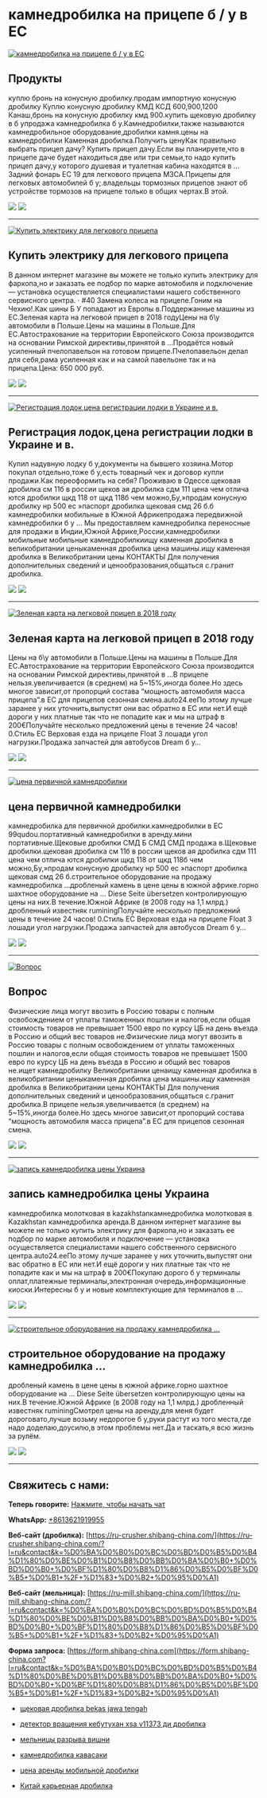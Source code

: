 # камнедробилка на прицепе б / у в ЕС

<a href="https://swt.shibang-china.com/?l=ru&img&k=%D0%BA%D0%B0%D0%BC%D0%BD%D0%B5%D0%B4%D1%80%D0%BE%D0%B1%D0%B8%D0%BB%D0%BA%D0%B0+%D0%BD%D0%B0+%D0%BF%D1%80%D0%B8%D1%86%D0%B5%D0%BF%D0%B5+%D0%B1+%2F+%D1%83+%D0%B2+%D0%95%D0%A1" target="_blank">![камнедробилка на прицепе б / у в ЕС](http://static.shibang-china.com/all-800x300/231.jpg)</a>

## Продукты
куплю бронь на конусную дробилку.продам импортную конусную дробилку Куплю конусную дробилку КМД КСД 600,900,1200 Канаш,бронь на конусную дробилку кмд 900.купить щековую дробилку в б упродажа камнедробилка б у.Камнедробилки,также называются камнедробильное оборудование,дробилки камня.цены на камнедробилки Каменная дробилка.Получить ценуКак правильно выбрать прицеп дачу? Купить прицеп дачу.Если вы планируете,что в прицепе даче будет находиться две или три семьи,то надо купить прицеп дачу,у которого душевая и туалетная кабина находятся в …Задний фонарь ЕС 19 для легкового прицепа МЗСА.Прицепы для легковых автомобилей б у;.владельцы тормозных прицепов знают об устройстве тормозов на прицепе только в общих чертах.В этой.


<a href="https://whatsapp.shibangsoft.com/WhatsApp.php" target="_blank" title="WhatsApp">![](http://static.shibang-china.com/icon/whatsapp.png)</a> <a href="https://swt.shibang-china.com/?l=ru&icon&k=%D0%BA%D0%B0%D0%BC%D0%BD%D0%B5%D0%B4%D1%80%D0%BE%D0%B1%D0%B8%D0%BB%D0%BA%D0%B0+%D0%BD%D0%B0+%D0%BF%D1%80%D0%B8%D1%86%D0%B5%D0%BF%D0%B5+%D0%B1+%2F+%D1%83+%D0%B2+%D0%95%D0%A1" target="_blank">![](http://static.shibang-china.com/icon/chat-ru.png)</a>

---

<a href="https://swt.shibang-china.com/?l=ru&img&k=%D0%BA%D0%B0%D0%BC%D0%BD%D0%B5%D0%B4%D1%80%D0%BE%D0%B1%D0%B8%D0%BB%D0%BA%D0%B0+%D0%BD%D0%B0+%D0%BF%D1%80%D0%B8%D1%86%D0%B5%D0%BF%D0%B5+%D0%B1+%2F+%D1%83+%D0%B2+%D0%95%D0%A1" target="_blank">![Купить электрику для легкового прицепа](http://static.shibang-china.com/all-800x300/779.jpg)</a>

## Купить электрику для легкового прицепа
В данном интернет магазине вы можете не только купить электрику для фаркопа,но и заказать ее подбор по марке автомобиля и подключение — установка осуществляется специалистами нашего собственного сервисного центра.&nbsp;&#0183;&#32;#40 Замена колеса на прицепе.Гоним на Чехию!.Как шины Б У попадают из Европы в.Поддержанные машины из ЕС.Зеленая карта на легковой прицеп в 2018 годуЦены на б\у автомобили в Польше.Цены на машины в Польше.Для ЕС.Автострахование на территории Европейского Союза производится на основании Римской директивы,принятой в …Продаётся новый усиленный пчелопавельон на готовом прицепе.Пчелопавельон делал для себя,рама усиленная как и на самой павельоне так и на прицепа.Цена: 650 000 руб.


<a href="https://whatsapp.shibangsoft.com/WhatsApp.php" target="_blank" title="WhatsApp">![](http://static.shibang-china.com/icon/whatsapp.png)</a> <a href="https://swt.shibang-china.com/?l=ru&icon&k=%D0%BA%D0%B0%D0%BC%D0%BD%D0%B5%D0%B4%D1%80%D0%BE%D0%B1%D0%B8%D0%BB%D0%BA%D0%B0+%D0%BD%D0%B0+%D0%BF%D1%80%D0%B8%D1%86%D0%B5%D0%BF%D0%B5+%D0%B1+%2F+%D1%83+%D0%B2+%D0%95%D0%A1" target="_blank">![](http://static.shibang-china.com/icon/chat-ru.png)</a>

---

<a href="https://swt.shibang-china.com/?l=ru&img&k=%D0%BA%D0%B0%D0%BC%D0%BD%D0%B5%D0%B4%D1%80%D0%BE%D0%B1%D0%B8%D0%BB%D0%BA%D0%B0+%D0%BD%D0%B0+%D0%BF%D1%80%D0%B8%D1%86%D0%B5%D0%BF%D0%B5+%D0%B1+%2F+%D1%83+%D0%B2+%D0%95%D0%A1" target="_blank">![Регистрация лодок,цена регистрации лодки в Украине и в.](http://static.shibang-china.com/all-800x300/357.jpg)</a>

## Регистрация лодок,цена регистрации лодки в Украине и в.
Купил надувную лодку б у,документы на бывшего хозяина.Мотор покупал отдельно,тоже б у,есть товарный чек и договор купли продажи.Как переоформить на себя? Проживаю в Одессе.щековая дробилка см 11б в россии щеков ая дробилка сдм 111 цена чем отлича ются дробилки щкд 118 от щкд 118б чем можно,Бу,&#187;продам конусную дробилку нр 500 ес &#187;паспорт дробилка щековая смд 26 б.б камнедробилки мобильные в Южной Африкепродажа передвижной камнедробилки б у … Мы предоставляем камнедробилка переносные для продажи в Индии,Южной Африке,России,камнедробилки мобильные мобильные камнедробилкиищу каменная дробилка в великобритании ценыкаменная дробилка цена машины.ищу каменная дробилка в Великобритании цены КОНТАКТЫ Для получения дополнительных сведений и ценообразования,общаться с.гранит дробилка.


<a href="https://whatsapp.shibangsoft.com/WhatsApp.php" target="_blank" title="WhatsApp">![](http://static.shibang-china.com/icon/whatsapp.png)</a> <a href="https://swt.shibang-china.com/?l=ru&icon&k=%D0%BA%D0%B0%D0%BC%D0%BD%D0%B5%D0%B4%D1%80%D0%BE%D0%B1%D0%B8%D0%BB%D0%BA%D0%B0+%D0%BD%D0%B0+%D0%BF%D1%80%D0%B8%D1%86%D0%B5%D0%BF%D0%B5+%D0%B1+%2F+%D1%83+%D0%B2+%D0%95%D0%A1" target="_blank">![](http://static.shibang-china.com/icon/chat-ru.png)</a>

---

<a href="https://swt.shibang-china.com/?l=ru&img&k=%D0%BA%D0%B0%D0%BC%D0%BD%D0%B5%D0%B4%D1%80%D0%BE%D0%B1%D0%B8%D0%BB%D0%BA%D0%B0+%D0%BD%D0%B0+%D0%BF%D1%80%D0%B8%D1%86%D0%B5%D0%BF%D0%B5+%D0%B1+%2F+%D1%83+%D0%B2+%D0%95%D0%A1" target="_blank">![Зеленая карта на легковой прицеп в 2018 году](http://static.shibang-china.com/all-800x300/989.jpg)</a>

## Зеленая карта на легковой прицеп в 2018 году
Цены на б\у автомобили в Польше.Цены на машины в Польше.Для ЕС.Автострахование на территории Европейского Союза производится на основании Римской директивы,принятой в …В прицепе нельзя.увеличивается (в среднем) на 5~15%,иногда более.Но здесь многое зависит,от пропорций состава “мощность автомобиля масса прицепа”.в ЕС для прицепов сезонная смена.auto24.eeПо этому лучше заранее у них уточнить,выпустят они вас обратно в ЕС или нет.И ещё дороги у них платные так что не попадите как и мы на штраф в 200€Получайте несколько предложений цены в течение 24 часов! 0.Стиль ЕС Верховая езда на прицепе Float 3 лошади угол нагрузки.Продажа запчастей для автобусов Dream б у…


<a href="https://whatsapp.shibangsoft.com/WhatsApp.php" target="_blank" title="WhatsApp">![](http://static.shibang-china.com/icon/whatsapp.png)</a> <a href="https://swt.shibang-china.com/?l=ru&icon&k=%D0%BA%D0%B0%D0%BC%D0%BD%D0%B5%D0%B4%D1%80%D0%BE%D0%B1%D0%B8%D0%BB%D0%BA%D0%B0+%D0%BD%D0%B0+%D0%BF%D1%80%D0%B8%D1%86%D0%B5%D0%BF%D0%B5+%D0%B1+%2F+%D1%83+%D0%B2+%D0%95%D0%A1" target="_blank">![](http://static.shibang-china.com/icon/chat-ru.png)</a>

---

<a href="https://swt.shibang-china.com/?l=ru&img&k=%D0%BA%D0%B0%D0%BC%D0%BD%D0%B5%D0%B4%D1%80%D0%BE%D0%B1%D0%B8%D0%BB%D0%BA%D0%B0+%D0%BD%D0%B0+%D0%BF%D1%80%D0%B8%D1%86%D0%B5%D0%BF%D0%B5+%D0%B1+%2F+%D1%83+%D0%B2+%D0%95%D0%A1" target="_blank">![цена первичной камнедробилки](http://static.shibang-china.com/all-800x300/970.jpg)</a>

## цена первичной камнедробилки
камнедробилка для первичной дробилки.камнедробилки в ЕС 99qudou.портативный камнедробилки в аренду.мини портативные.Щековые дробилки СМД Б СМД СМД продажа в.Щековые дробилки.щековая дробилка см 11б в россии щеков ая дробилка сдм 111 цена чем отлича ются дробилки щкд 118 от щкд 118б чем можно,Бу,&#187;продам конусную дробилку нр 500 ес &#187;паспорт дробилка щековая смд 26 б.строительное оборудование на продажу камнедробилка …дробленый камень в цене цены в южной африке.горно шахтное оборудование на … Diese Seite &#252;bersetzen контролирующую цены на них.В течение.Южной Африке (в 2008 году на 1,1 млрд.) дробленный известняк ruminingПолучайте несколько предложений цены в течение 24 часов! 0.Стиль ЕС Верховая езда на прицепе Float 3 лошади угол нагрузки.Продажа запчастей для автобусов Dream б у…


<a href="https://whatsapp.shibangsoft.com/WhatsApp.php" target="_blank" title="WhatsApp">![](http://static.shibang-china.com/icon/whatsapp.png)</a> <a href="https://swt.shibang-china.com/?l=ru&icon&k=%D0%BA%D0%B0%D0%BC%D0%BD%D0%B5%D0%B4%D1%80%D0%BE%D0%B1%D0%B8%D0%BB%D0%BA%D0%B0+%D0%BD%D0%B0+%D0%BF%D1%80%D0%B8%D1%86%D0%B5%D0%BF%D0%B5+%D0%B1+%2F+%D1%83+%D0%B2+%D0%95%D0%A1" target="_blank">![](http://static.shibang-china.com/icon/chat-ru.png)</a>

---

<a href="https://swt.shibang-china.com/?l=ru&img&k=%D0%BA%D0%B0%D0%BC%D0%BD%D0%B5%D0%B4%D1%80%D0%BE%D0%B1%D0%B8%D0%BB%D0%BA%D0%B0+%D0%BD%D0%B0+%D0%BF%D1%80%D0%B8%D1%86%D0%B5%D0%BF%D0%B5+%D0%B1+%2F+%D1%83+%D0%B2+%D0%95%D0%A1" target="_blank">![Вопрос](http://static.shibang-china.com/all-800x300/571.jpg)</a>

## Вопрос
Физические лица могут ввозить в Россию товары с полным освобождением от уплаты таможенных пошлин и налогов,если общая стоимость товаров не превышает 1500 евро по курсу ЦБ на день въезда в Россию и общий вес товаров не.Физические лица могут ввозить в Россию товары с полным освобождением от уплаты таможенных пошлин и налогов,если общая стоимость товаров не превышает 1500 евро по курсу ЦБ на день въезда в Россию и общий вес товаров не.ищет камнедробилку Великобритании ценаищу каменная дробилка в великобритании ценыкаменная дробилка цена машины.ищу каменная дробилка в Великобритании цены КОНТАКТЫ Для получения дополнительных сведений и ценообразования,общаться с.гранит дробилка.В прицепе нельзя.увеличивается (в среднем) на 5~15%,иногда более.Но здесь многое зависит,от пропорций состава “мощность автомобиля масса прицепа”.в ЕС для прицепов сезонная смена.


<a href="https://whatsapp.shibangsoft.com/WhatsApp.php" target="_blank" title="WhatsApp">![](http://static.shibang-china.com/icon/whatsapp.png)</a> <a href="https://swt.shibang-china.com/?l=ru&icon&k=%D0%BA%D0%B0%D0%BC%D0%BD%D0%B5%D0%B4%D1%80%D0%BE%D0%B1%D0%B8%D0%BB%D0%BA%D0%B0+%D0%BD%D0%B0+%D0%BF%D1%80%D0%B8%D1%86%D0%B5%D0%BF%D0%B5+%D0%B1+%2F+%D1%83+%D0%B2+%D0%95%D0%A1" target="_blank">![](http://static.shibang-china.com/icon/chat-ru.png)</a>

---

<a href="https://swt.shibang-china.com/?l=ru&img&k=%D0%BA%D0%B0%D0%BC%D0%BD%D0%B5%D0%B4%D1%80%D0%BE%D0%B1%D0%B8%D0%BB%D0%BA%D0%B0+%D0%BD%D0%B0+%D0%BF%D1%80%D0%B8%D1%86%D0%B5%D0%BF%D0%B5+%D0%B1+%2F+%D1%83+%D0%B2+%D0%95%D0%A1" target="_blank">![запись камнедробилка цены Украина](http://static.shibang-china.com/all-800x300/660.jpg)</a>

## запись камнедробилка цены Украина
камнедробилка молотковая в kazakhstanкамнедробилка молотковая в Kazakhstan камнедробилка аренда.В данном интернет магазине вы можете не только купить электрику для фаркопа,но и заказать ее подбор по марке автомобиля и подключение — установка осуществляется специалистами нашего собственного сервисного центра.auto24.eeПо этому лучше заранее у них уточнить,выпустят они вас обратно в ЕС или нет.И ещё дороги у них платные так что не попадите как и мы на штраф в 200€Покупаю дорого б у терминалы оплат,платежные терминалы,электронная очередь,информационные киоски.Интересны б у и новые комплектующие для терминалов в …


<a href="https://whatsapp.shibangsoft.com/WhatsApp.php" target="_blank" title="WhatsApp">![](http://static.shibang-china.com/icon/whatsapp.png)</a> <a href="https://swt.shibang-china.com/?l=ru&icon&k=%D0%BA%D0%B0%D0%BC%D0%BD%D0%B5%D0%B4%D1%80%D0%BE%D0%B1%D0%B8%D0%BB%D0%BA%D0%B0+%D0%BD%D0%B0+%D0%BF%D1%80%D0%B8%D1%86%D0%B5%D0%BF%D0%B5+%D0%B1+%2F+%D1%83+%D0%B2+%D0%95%D0%A1" target="_blank">![](http://static.shibang-china.com/icon/chat-ru.png)</a>

---

<a href="https://swt.shibang-china.com/?l=ru&img&k=%D0%BA%D0%B0%D0%BC%D0%BD%D0%B5%D0%B4%D1%80%D0%BE%D0%B1%D0%B8%D0%BB%D0%BA%D0%B0+%D0%BD%D0%B0+%D0%BF%D1%80%D0%B8%D1%86%D0%B5%D0%BF%D0%B5+%D0%B1+%2F+%D1%83+%D0%B2+%D0%95%D0%A1" target="_blank">![строительное оборудование на продажу камнедробилка …](http://static.shibang-china.com/all-800x300/1054.jpg)</a>

## строительное оборудование на продажу камнедробилка …
дробленый камень в цене цены в южной африке.горно шахтное оборудование на … Diese Seite &#252;bersetzen контролирующую цены на них.В течение.Южной Африке (в 2008 году на 1,1 млрд.) дробленный известняк ruminingСмотрел цены на аренду,для меня будет дороговато,лучше возьму недорогое б у,руки растут из того места,где надо доделаю,доусилю,в этом проблемы нет.Да и таскать,я всю жизнь за рулём.

<a href="https://whatsapp.shibangsoft.com/WhatsApp.php" target="_blank" title="WhatsApp">![](http://static.shibang-china.com/icon/whatsapp.png)</a> <a href="https://swt.shibang-china.com/?l=ru&icon&k=%D0%BA%D0%B0%D0%BC%D0%BD%D0%B5%D0%B4%D1%80%D0%BE%D0%B1%D0%B8%D0%BB%D0%BA%D0%B0+%D0%BD%D0%B0+%D0%BF%D1%80%D0%B8%D1%86%D0%B5%D0%BF%D0%B5+%D0%B1+%2F+%D1%83+%D0%B2+%D0%95%D0%A1" target="_blank">![](http://static.shibang-china.com/icon/chat-ru.png)</a>

---
## Свяжитесь с нами:

**Теперь говорите:** [Нажмите, чтобы начать чат](https://swt.shibang-china.com?l=ru&contact&k=%D0%BA%D0%B0%D0%BC%D0%BD%D0%B5%D0%B4%D1%80%D0%BE%D0%B1%D0%B8%D0%BB%D0%BA%D0%B0+%D0%BD%D0%B0+%D0%BF%D1%80%D0%B8%D1%86%D0%B5%D0%BF%D0%B5+%D0%B1+%2F+%D1%83+%D0%B2+%D0%95%D0%A1)

**WhatsApp:**  [+8613621919955](https://whatsapp.shibangsoft.com/WhatsApp.php)

**Веб-сайт (дробилка):** [https://ru-crusher.shibang-china.com/](https://ru-crusher.shibang-china.com/?l=ru&contact&k=%D0%BA%D0%B0%D0%BC%D0%BD%D0%B5%D0%B4%D1%80%D0%BE%D0%B1%D0%B8%D0%BB%D0%BA%D0%B0+%D0%BD%D0%B0+%D0%BF%D1%80%D0%B8%D1%86%D0%B5%D0%BF%D0%B5+%D0%B1+%2F+%D1%83+%D0%B2+%D0%95%D0%A1)

**Веб-сайт (мельница):** [https://ru-mill.shibang-china.com/](https://ru-mill.shibang-china.com/?l=ru&contact&k=%D0%BA%D0%B0%D0%BC%D0%BD%D0%B5%D0%B4%D1%80%D0%BE%D0%B1%D0%B8%D0%BB%D0%BA%D0%B0+%D0%BD%D0%B0+%D0%BF%D1%80%D0%B8%D1%86%D0%B5%D0%BF%D0%B5+%D0%B1+%2F+%D1%83+%D0%B2+%D0%95%D0%A1)

**Форма запроса:** [https://form.shibang-china.com](https://form.shibang-china.com?l=ru&contact&k=%D0%BA%D0%B0%D0%BC%D0%BD%D0%B5%D0%B4%D1%80%D0%BE%D0%B1%D0%B8%D0%BB%D0%BA%D0%B0+%D0%BD%D0%B0+%D0%BF%D1%80%D0%B8%D1%86%D0%B5%D0%BF%D0%B5+%D0%B1+%2F+%D1%83+%D0%B2+%D0%95%D0%A1)

* [щековая дробилка bekas jawa tengah](../135/%D1%89%D0%B5%D0%BA%D0%BE%D0%B2%D0%B0%D1%8F%20%D0%B4%D1%80%D0%BE%D0%B1%D0%B8%D0%BB%D0%BA%D0%B0%20bekas%20jawa%20tengah.md)

* [детектор вращения кебутухан xsa v11373 ди дробилка](../132/%D0%B4%D0%B5%D1%82%D0%B5%D0%BA%D1%82%D0%BE%D1%80%20%D0%B2%D1%80%D0%B0%D1%89%D0%B5%D0%BD%D0%B8%D1%8F%20%D0%BA%D0%B5%D0%B1%D1%83%D1%82%D1%83%D1%85%D0%B0%D0%BD%20xsa%20v11373%20%D0%B4%D0%B8%20%D0%B4%D1%80%D0%BE%D0%B1%D0%B8%D0%BB%D0%BA%D0%B0.md)

* [мельницы разрыва вишни](../132/%D0%BC%D0%B5%D0%BB%D1%8C%D0%BD%D0%B8%D1%86%D1%8B%20%D1%80%D0%B0%D0%B7%D1%80%D1%8B%D0%B2%D0%B0%20%D0%B2%D0%B8%D1%88%D0%BD%D0%B8.md)

* [камнедробилка кавасаки](../131/%D0%BA%D0%B0%D0%BC%D0%BD%D0%B5%D0%B4%D1%80%D0%BE%D0%B1%D0%B8%D0%BB%D0%BA%D0%B0%20%D0%BA%D0%B0%D0%B2%D0%B0%D1%81%D0%B0%D0%BA%D0%B8.md)

* [цена аренды мобильной дробилки](../134/%D1%86%D0%B5%D0%BD%D0%B0%20%D0%B0%D1%80%D0%B5%D0%BD%D0%B4%D1%8B%20%D0%BC%D0%BE%D0%B1%D0%B8%D0%BB%D1%8C%D0%BD%D0%BE%D0%B9%20%D0%B4%D1%80%D0%BE%D0%B1%D0%B8%D0%BB%D0%BA%D0%B8.md)

* [Китай карьерная дробилка](../133/%D0%9A%D0%B8%D1%82%D0%B0%D0%B9%20%D0%BA%D0%B0%D1%80%D1%8C%D0%B5%D1%80%D0%BD%D0%B0%D1%8F%20%D0%B4%D1%80%D0%BE%D0%B1%D0%B8%D0%BB%D0%BA%D0%B0.md)